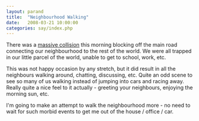 ```yaml
---
layout: parand
title:  "Neighbourhood Walking"
date:   2008-03-21 10:00:00
categories: say/index.php
---
```

There was a [massive collision](/web/20101222033743/http://www.signonsandiego.com/news/metro/20080321-1304-bn21drifting.html) this morning blocking off the main road connecting our neighbourhood to the rest of the world. We were all trapped in our little parcel of the world, unable to get to school, work, etc.

This was not happy occasion by any stretch, but it did result in all the neighbours walking around, chatting, discussing, etc. Quite an odd scene to see so many of us walking instead of jumping into cars and racing away. Really quite a nice feel to it actually - greeting your neighbours, enjoying the morning sun, etc.

I'm going to make an attempt to walk the neighbourhood more - no need to wait for such morbid events to get me out of the house / office / car.
